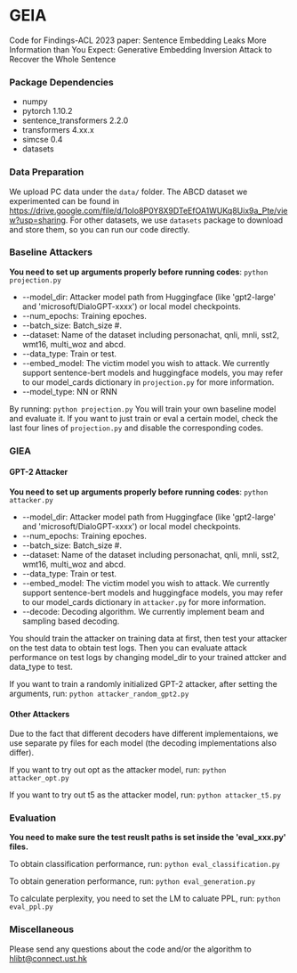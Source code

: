 # GEIA
Code for Findings-ACL 2023 paper: Sentence Embedding Leaks More Information than You Expect: Generative Embedding Inversion Attack to Recover the Whole Sentence

### Package Dependencies
* numpy
* pytorch 1.10.2
* sentence_transformers 2.2.0
* transformers 4.xx.x
* simcse 0.4
* datasets

### Data Preparation
We upload PC data under the ```data/``` folder.
The ABCD dataset we experimented can be found in https://drive.google.com/file/d/1oIo8P0Y8X9DTeEfOA1WUKq8Uix9a_Pte/view?usp=sharing.
For other datasets, we use ```datasets``` package to download and store them, so you can run our code directly.

### Baseline Attackers
**You need to set up arguments properly before running codes**:
```python projection.py```

* --model_dir: Attacker model path from Huggingface (like 'gpt2-large' and 'microsoft/DialoGPT-xxxx') or local model checkpoints.
* --num_epochs: Training epoches.
* --batch_size: Batch_size #.
* --dataset: Name of the dataset including personachat, qnli, mnli, sst2, wmt16, multi_woz and abcd.
* --data_type: Train or test.
* --embed_model: The victim model you wish to attack. We currently support sentence-bert models and huggingface models, you may refer to our model_cards dictionary in ```projection.py``` for more information.
* --model_type: NN or RNN

By running:
```python projection.py```
You will train your own baseline model and evaluate it. If you want to just train or eval a certain model, check the last four lines of ```projection.py``` and disable the corresponding codes.

### GIEA

#### GPT-2 Attacker
**You need to set up arguments properly before running codes**:
```python attacker.py```

* --model_dir: Attacker model path from Huggingface (like 'gpt2-large' and 'microsoft/DialoGPT-xxxx') or local model checkpoints.
* --num_epochs: Training epoches.
* --batch_size: Batch_size #.
* --dataset: Name of the dataset including personachat, qnli, mnli, sst2, wmt16, multi_woz and abcd.
* --data_type: Train or test.
* --embed_model: The victim model you wish to attack. We currently support sentence-bert models and huggingface models, you may refer to our model_cards dictionary in ```attacker.py``` for more information.
* --decode: Decoding algorithm. We currently implement beam and sampling based decoding.

You should train the attacker on training data at first, then test your attacker on the test data to obtain test logs. Then you can evaluate attack performance on test logs by changing model_dir to your trained attcker and data_type to test.

If you want to train a randomly initialized GPT-2 attacker, after setting the arguments, run:
```python attacker_random_gpt2.py```

#### Other Attackers
Due to the fact that different decoders have different implementaions, we use separate py files for each model (the decoding implementations also differ). 

If you want to try out opt as the attacker model, run:
```python attacker_opt.py```

If you want to try out t5 as the attacker model, run:
```python attacker_t5.py```

### Evaluation
**You need to make sure the test reuslt paths is set inside the 'eval_xxx.py' files.**

To obtain classification performance, run:
```python eval_classification.py```

To obtain generation performance, run:
```python eval_generation.py```

To calculate perplexity, you need to set the LM to caluate PPL, run:
```python eval_ppl.py```


### Miscellaneous

Please send any questions about the code and/or the algorithm to hlibt@connect.ust.hk
